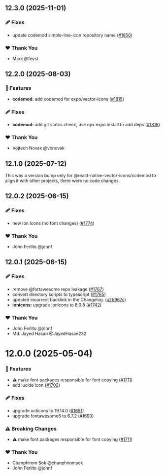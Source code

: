 ## 12.3.0 (2025-11-01)

### 🩹 Fixes

- update codemod simple-line-icon repository name ([#1856](https://github.com/oblador/react-native-vector-icons/pull/1856))

### ❤️ Thank You

- Mark @feyst

## 12.2.0 (2025-08-03)

### 🚀 Features

- **codemod:** add codemod for expo/vector-icons ([#1815](https://github.com/oblador/react-native-vector-icons/pull/1815))

### 🩹 Fixes

- **codemod:** add git status check, use npx expo install to add deps ([#1818](https://github.com/oblador/react-native-vector-icons/pull/1818))

### ❤️ Thank You

- Vojtech Novak @vonovak

## 12.1.0 (2025-07-12)

This was a version bump only for @react-native-vector-icons/codemod to align it with other projects, there were no code changes.

## 12.0.2 (2025-06-15)

### 🩹 Fixes

- new Ion Icons (no font changes) ([#1774](https://github.com/oblador/react-native-vector-icons/pull/1774))

### ❤️ Thank You

- John Ferlito @johnf

## 12.0.1 (2025-06-15)

### 🩹 Fixes

- remove @fortawesome repo leakage ([#1767](https://github.com/oblador/react-native-vector-icons/pull/1767))
- convert directory scripts to typescript ([#1765](https://github.com/oblador/react-native-vector-icons/pull/1765))
- updated incorrect backlink in the Changelog. ([a2b967c](https://github.com/oblador/react-native-vector-icons/commit/a2b967c))
- **ionicons:** upgrade Ionicons to 8.0.8 ([#1742](https://github.com/oblador/react-native-vector-icons/pull/1742))

### ❤️ Thank You

- John Ferlito @johnf
- Md. Jayed Hasan @JayedHasan232

# 12.0.0 (2025-05-04)

### 🚀 Features

- ⚠️  make font packages responsible for font copying ([#1711](https://github.com/oblador/react-native-vector-icons/pull/1711))
- add lucide icon ([#1702](https://github.com/oblador/react-native-vector-icons/pull/1702))

### 🩹 Fixes

- upgrade octicons to 19.14.0 ([#1691](https://github.com/oblador/react-native-vector-icons/pull/1691))
- upgrade fontawesome6 to 6.7.2 ([#1690](https://github.com/oblador/react-native-vector-icons/pull/1690))

### ⚠️  Breaking Changes

- ⚠️  make font packages responsible for font copying ([#1711](https://github.com/oblador/react-native-vector-icons/pull/1711))

### ❤️ Thank You

- Chanphirom Sok @chanphiromsok
- John Ferlito @johnf